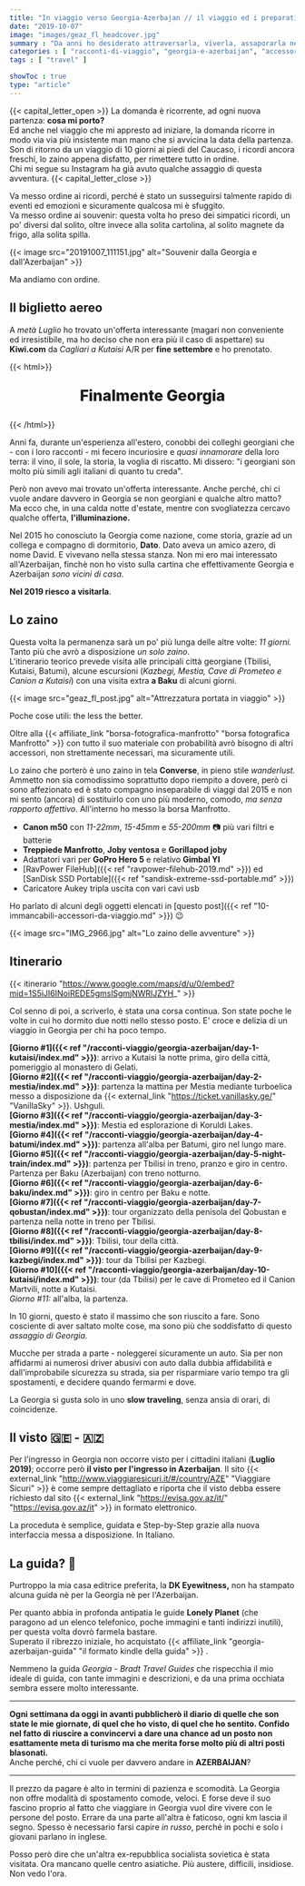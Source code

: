```yaml
---
title: "In viaggio verso Georgia-Azerbajan // il viaggio ed i preparativi"
date: "2019-10-07"
image: "images/geaz_fl_headcover.jpg"
summary : "Da anni ho desiderato attraversarla, viverla, assaporarla nelle varie sfumature, con i suoi contrasti. Da quando un collega di Batumi mi disse \"i georgiani son molto simili agli italiani, più di quanto pensi\". Così, finalmente ho prenotato."
categories : [ "racconti-di-viaggio", "georgia-e-azerbaijan", "accessori" ]
tags : [ "travel" ]

showToc : true
type: "article"
---
```


{{< capital_letter_open >}}
La domanda è ricorrente, ad ogni nuova partenza: **cosa mi porto?**  
Ed anche nel viaggio che mi appresto ad iniziare, la domanda ricorre in modo via via più insistente man mano che si avvicina la data della partenza.
Son di ritorno da un viaggio di 10 giorni ai piedi del Caucaso, i ricordi ancora freschi, lo zaino appena disfatto, per rimettere tutto in ordine.  
Chi mi segue su Instagram ha già avuto qualche assaggio di questa avventura.
{{< capital_letter_close >}}

Va messo ordine ai ricordi, perché è stato un susseguirsi talmente rapido di eventi ed emozioni e sicuramente qualcosa mi è sfuggito.  
Va messo ordine ai souvenir: questa volta ho preso dei simpatici ricordi, un po' diversi dal solito, oltre invece alla solita cartolina, al solito magnete da frigo, alla solita spilla.

{{< image src="20191007_111151.jpg" alt="Souvenir dalla Georgia e dall'Azerbaijan" >}}

Ma andiamo con ordine.

## Il biglietto aereo

A _metà Luglio_ ho trovato un'offerta interessante (magari non conveniente ed irresistibile, ma ho deciso che non era più il caso di aspettare) su **Kiwi.com** da _Cagliari a Kutaisi_ A/R per **fine settembre** e ho prenotato.

{{< html>}}
<p style="font-weight: 800; text-align: center !important; font-size: 20pt !important;">Finalmente Georgia</p>
{{< /html>}}

Anni fa, durante un'esperienza all'estero, conobbi dei colleghi georgiani che - con i loro racconti - mi fecero incuriosire e _quasi innamorare_ della loro terra: il vino, il sole, la storia, la voglia di riscatto. Mi dissero: "i georgiani son molto più simili agli italiani di quanto tu creda".

Però non avevo mai trovato un'offerta interessante. Anche perché, chi ci vuole andare davvero in Georgia se non georgiani e qualche altro matto?  
Ma ecco che, in una calda notte d'estate, mentre con svogliatezza cercavo qualche offerta, **l'illuminazione.**

Nel 2015 ho conosciuto la Georgia come nazione, come storia, grazie ad un collega e compagno di dormitorio, **Dato**. Dato aveva un amico azero, di nome David. E vivevano nella stessa stanza. Non mi ero mai interessato all'Azerbaijan, finchè non ho visto sulla cartina che effettivamente Georgia e Azerbaijan _sono vicini di casa._

**Nel 2019 riesco a visitarla**.

## Lo zaino

Questa volta la permanenza sarà un po' più lunga delle altre volte: _11 giorni._ Tanto più che avrò a disposizione _un solo zaino_.  
L'itinerario teorico prevede visita alle principali città georgiane (Tbilisi, Kutaisi, Batumi), alcune escursioni (_Kazbegi, Mestia, Cave di Prometeo e Canion a Kutaisi_) con una visita extra **a Baku** di alcuni giorni.

{{< image src="geaz_fl_post.jpg" alt="Attrezzatura portata in viaggio" >}}

Poche cose utili: the less the better.

Oltre alla {{< affiliate_link "borsa-fotografica-manfrotto" "borsa fotografica Manfrotto" >}} con tutto il suo materiale con probabilità avrò bisogno di altri accessori, non strettamente necessari, ma sicuramente utili.

Lo zaino che porterò è uno zaino in tela **Converse**, in pieno stile _wanderlust._ Ammetto non sia comodissimo soprattutto dopo riempito a dovere, però ci sono affezionato ed è stato compagno inseparabile di viaggi dal 2015 e non mi sento (ancora) di sostituirlo con uno più moderno, comodo, _ma senza rapporto affettivo_. All'interno ho messo la borsa Manfrotto.

- **Canon m50** con _11-22mm_, _15-45mm_ e _55-200mm_ 📷 più vari filtri e batterie
- **Treppiede Manfrotto**, **Joby ventosa** e **Gorillapod joby**
- Adattatori vari per **GoPro Hero 5** e relativo **Gimbal YI**
- [RavPower FileHub]({{< ref "ravpower-filehub-2019.md" >}}) ed [SanDisk SSD Portable]({{< ref "sandisk-extreme-ssd-portable.md" >}})
- Caricatore Aukey tripla uscita con vari cavi usb

Ho parlato di alcuni degli oggetti elencati in [questo post]({{< ref "10-immancabili-accessori-da-viaggio.md" >}}) 😉

{{< image src="IMG_2966.jpg" alt="Lo zaino delle avventure" >}}

## Itinerario

{{< itinerario "https://www.google.com/maps/d/u/0/embed?mid=1S5iJI6INoiREDE5gmslSgmjNWRlJZYH_" >}}

Col senno di poi, a scriverlo, è stata una corsa continua. Son state poche le volte in cui ho dormito due notti nello stesso posto. E' croce e delizia di un viaggio in Georgia per chi ha poco tempo.

**[Giorno #1]({{< ref "/racconti-viaggio/georgia-azerbaijan/day-1-kutaisi/index.md" >}})**: arrivo a Kutaisi la notte prima, giro della città, pomeriggio al monastero di Gelati.  
**[Giorno #2]({{< ref "/racconti-viaggio/georgia-azerbaijan/day-2-mestia/index.md" >}})**: partenza la mattina per Mestia mediante turboelica messo a disposizione da {{< external_link "https://ticket.vanillasky.ge/" "VanillaSky" >}}. Ushguli.  
**[Giorno #3]({{< ref "/racconti-viaggio/georgia-azerbaijan/day-3-mestia/index.md" >}})**: Mestia ed esplorazione di Koruldi Lakes.  
**[Giorno #4]({{< ref "/racconti-viaggio/georgia-azerbaijan/day-4-batumi/index.md" >}})**: partenza all'alba per Batumi, giro nel lungo mare.  
**[Giorno #5]({{< ref "/racconti-viaggio/georgia-azerbaijan/day-5-night-train/index.md" >}})**: partenza per Tbilisi in treno, pranzo e giro in centro. Partenza per Baku (Azerbaijan) con treno notturno.  
**[Giorno #6]({{< ref "/racconti-viaggio/georgia-azerbaijan/day-6-baku/index.md" >}})**: giro in centro per Baku e notte.  
**[Giorno #7]({{< ref "/racconti-viaggio/georgia-azerbaijan/day-7-qobustan/index.md" >}})**: tour organizzato della penisola del Qobustan e partenza nella notte in treno per Tbilisi.  
**[Giorno #8]({{< ref "/racconti-viaggio/georgia-azerbaijan/day-8-tbilisi/index.md" >}})**: Tbilisi, tour della città.  
**[Giorno #9]({{< ref "/racconti-viaggio/georgia-azerbaijan/day-9-kazbegi/index.md" >}})**: tour da Tbilisi per Kazbegi.  
**[Giorno #10]({{< ref "/racconti-viaggio/georgia-azerbaijan/day-10-kutaisi/index.md" >}})**: tour (da Tbilisi) per le cave di Prometeo ed il Canion Martvili, notte a Kutaisi.  
_Giorno #11:_ all'alba, la partenza.

In 10 giorni, questo è stato il massimo che son riuscito a fare. Sono cosciente di aver saltato molte cose, ma sono più che soddisfatto di questo _assaggio di Georgia._

Mucche per strada a parte - noleggerei sicuramente un auto. Sia per non affidarmi ai numerosi driver abusivi con auto dalla dubbia affidabilità e dall'improbabile sicurezza su strada, sia per risparmiare vario tempo tra gli spostamenti, e decidere quando fermarmi e dove.

La Georgia si gusta solo in uno **slow traveling**, senza ansia di orari, di coincidenze.

## Il visto 🇬🇪 - 🇦🇿

Per l'ingresso in Georgia non occorre visto per i cittadini italiani (**Luglio 2019)**; occorre però **il visto per l'ingresso in Azerbaijan**. Il sito {{< external_link "http://www.viaggiaresicuri.it/#/country/AZE" "Viaggiare Sicuri" >}} è come sempre dettagliato e riporta che il visto debba essere richiesto dal sito {{< external_link "https://evisa.gov.az/it/" "https://evisa.gov.az/it" >}} in formato elettronico.

La proceduta è semplice, guidata e Step-by-Step grazie alla nuova interfaccia messa a disposizione. In Italiano.

## La guida? 📕

Purtroppo la mia casa editrice preferita, la **DK Eyewitness,** non ha stampato alcuna guida nè per la Georgia nè per l'Azerbaijan.

Per quanto abbia in profonda antipatia le guide **Lonely Planet** (che paragono ad un elenco telefonico, poche immagini e tanti indirizzi inutili), per questa volta dovrò farmela bastare.  
Superato il ribrezzo iniziale, ho acquistato {{< affiliate_link "georgia-azerbaijan-guida" "il formato kindle della guida" >}} .

Nemmeno la guida _Georgia - Bradt Travel Guides_ che rispecchia il mio ideale di guida, con tante immagini e descrizioni, e da una prima occhiata sembra essere molto interessante.

* * *

**Ogni settimana da oggi in avanti pubblicherò il diario di quelle che son state le mie giornate, di quel che ho visto, di quel che ho sentito. Confido nel fatto di riuscire a convincervi a dare una chance ad un posto non esattamente meta di turismo ma che merita forse molto più di altri posti blasonati.**  
Anche perché, chi ci vuole per davvero andare in **AZERBAIJAN**?

* * *

Il prezzo da pagare è alto in termini di pazienza e scomodità. La Georgia non offre modalità di spostamento comode, veloci. E forse deve il suo fascino proprio al fatto che viaggiare in Georgia vuol dire vivere con le persone del posto. Errare da una parte all'altra è faticoso, ogni km lascia il segno. Spesso è necessario farsi capire _in russo_, perché in pochi e solo i giovani parlano in inglese.

Posso però dire che un'altra ex-repubblica socialista sovietica è stata visitata. Ora mancano quelle centro asiatiche. Più austere, difficili, insidiose. Non vedo l'ora.
